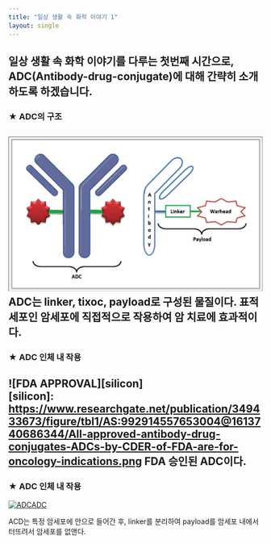 ```yaml
---
title: "일상 생활 속 화학 이야기 1"
layout: single 
---
```


일상 생활 속 화학 이야기를 다루는 첫번째 시간으로, ADC(Antibody-drug-conjugate)에 대해 간략히 소개하도록 하겠습니다.
--- 

### ★ ADC의 구조
![ADC_STRUCTURE](/assets/images/ADC_STRUCTURE.png)  
ADC는 linker, tixoc, payload로 구성된 물질이다. 표적세포인 암세포에 직접적으로 작용하여 암 치료에 효과적이다.
--- 

### ★ ADC 인체 내 작용 
![FDA APPROVAL][silicon]  
[silicon]: 
https://www.researchgate.net/publication/349433673/figure/tbl1/AS:992914557653004@1613740686344/All-approved-antibody-drug-conjugates-ADCs-by-CDER-of-FDA-are-for-oncology-indications.png
FDA 승인된 ADC이다.
---

### ★ ADC 인체 내 작용
[![ADCADC](/assets/images/ADCADC.png "더 자세한 내용을 원하시면 방문해 보세요
")](https://www.google.com/url?sa=i&url=https%3A%2F%2Fincompletions.tistory.com%2Fentry%2FADCAntibody-Drug-Conjugate%25EA%25B8%25B0%25EC%2588%25A0%25EC%259D%25B4%25EB%259E%2580-%25EB%25AC%25B4%25EC%2597%2587%25EC%259D%25B8%25EA%25B0%2580-Feat-%25EB%25A0%2588%25EA%25B3%25A0%25EC%25BC%2590%25EB%25B0%2594%25EC%259D%25B4%25EC%2598%25A4%25EC%2595%258C%25ED%2585%258C%25EC%2598%25A4%25EC%25A0%25A0&psig=AOvVaw062jDQ9QFwUwTE0UIEa2WM&ust=1637023830362000&source=images&cd=vfe&ved=0CAsQjRxqFwoTCLjfwpOTmfQCFQAAAAAdAAAAABAV)

ACD는 특정 암세포에 안으로 들어간 후, linker를 분리하여 payload를 암세포 내에서 터뜨려서 암세포를 없앤다.
